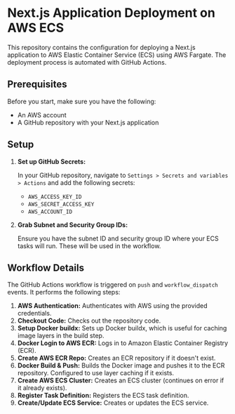 # Next.js Application Deployment on AWS ECS

This repository contains the configuration for deploying a Next.js application to AWS Elastic Container Service (ECS) using AWS Fargate. The deployment process is automated with GitHub Actions.

## Prerequisites

Before you start, make sure you have the following:

- An AWS account
- A GitHub repository with your Next.js application

## Setup

1. **Set up GitHub Secrets:**

   In your GitHub repository, navigate to `Settings > Secrets and variables > Actions` and add the following secrets:

   - `AWS_ACCESS_KEY_ID`
   - `AWS_SECRET_ACCESS_KEY`
   - `AWS_ACCOUNT_ID`

2. **Grab Subnet and Security Group IDs:**

   Ensure you have the subnet ID and security group ID where your ECS tasks will run. These will be used in the workflow.

## Workflow Details

The GitHub Actions workflow is triggered on `push` and `workflow_dispatch` events. It performs the following steps:

1. **AWS Authentication:** Authenticates with AWS using the provided credentials.
2. **Checkout Code:** Checks out the repository code.
3. **Setup Docker buildx:** Sets up Docker buildx, which is useful for caching image layers in the build step.
4. **Docker Login to AWS ECR:** Logs in to Amazon Elastic Container Registry (ECR).
5. **Create AWS ECR Repo:** Creates an ECR repository if it doesn't exist.
6. **Docker Build & Push:** Builds the Docker image and pushes it to the ECR repository. Configured to use layer caching if it exists.
7. **Create AWS ECS Cluster:** Creates an ECS cluster (continues on error if it already exists).
8. **Register Task Definition:** Registers the ECS task definition.
9. **Create/Update ECS Service:** Creates or updates the ECS service.
